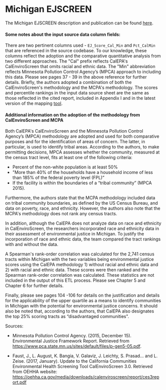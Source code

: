 # Michigan EJSCREEN
<!-- markdown-link-check-disable -->
The Michigan EJSCREEN description and publication can be found [here](https://deepblue.lib.umich.edu/bitstream/handle/2027.42/149105/AssessingtheStateofEnvironmentalJusticeinMichigan_344.pdf).
<!-- markdown-link-check-enable-->

#### Some notes about the input source data column fields:

There are two pertinent columns used - `EJ_Score_Cal_Min` and `Pct_CalMin` that are referenced in the source codebase. To our knowledge, these columns reflect the adoption and the comparative quantitative analysis from two different approaches. The "Cal" prefix reflects CalEPA's CalEnviroScreen that omits racial and ethnic data. The "Min" abbreviation reflects Minnesota Pollution Control Agency’s (MPCA) approach to including this data. Please see pages 37 - 39 in the above reference for further details. Briefly, the authors adopted a combination of both the CalEnviroScreen's methodology and the MCPA's methodology. The scores and percentile rankings in the input data source sheet are the same as those reflected in the cited report, included in Appendix I and in the latest version of the mapping [tool](https://www.arcgis.com/apps/webappviewer/index.html?id=dc4f0647dda34959963488d3f519fd24).

#### Additional information on the adoption of the methodology from CalEnviroScreen and MCPA

Both CalEPA's CalEnviroScreen and the Minnesota Pollution Control Agency’s (MPCA) methodology are adopted and used for both comparative purposes and for the identification of areas of concern. The latter, in particular, is used to identify tribal areas. According to the authors, to make permitting decisions, MPCA assesses whether the community, measured at the census tract level, fits at least one of the following criteria:

* Percent of the non-white population is at least 50%
* "More than 40% of the households have a household income of less than 185% of the federal
poverty level (FPL)”
* If the facility is within the boundaries of a “tribal community” (MPCA 2015).

Furthermore, the authors state that the MCPA methodology included data on tribal community boundaries, as defined by the US Census Bureau, and data on poverty, race, and ethnicity. However, the authors also note that the MCPA's methodology does not rank any census tracts.

In addition, although the CalEPA does not analyze data on race and ethnicity in CalEnviroScreen, the researchers incorporated race and ethnicity data in their assessment of environmental justice in Michigan. To justify the incorporation of race and ethnic data, the team compared the tract rankings with and without the data.

A Spearman's rank-order correlation was calculated for the 2,741 census tracts within Michigan with the two variables being environmental justice scores using the CalEPA methodology 1) without racial and ethnic data and 2) with racial and ethnic data. These scores were then ranked and the Spearman rank-order correlation was calculated. These statistics are not included in the output of this ETL process. Please see Chapter 5 and Chapter 6 for further details.

Finally, please see pages 104 -106 for details on the justification and details for the applicability of the upper quartile as a means to identify communities in Michigan with the potential for environmental justice concerns. It should also be noted that, according to the authors, that CalEPA also designates the top 25% scoring tracts as “disadvantaged communities".

Sources:

* Minnesota Pollution Control Agency. (2015, December 15). Environmental Justice Framework Report.
Retrieved from https://www.pca.state.mn.us/sites/default/files/p-gen5-05.pdf.

* Faust, J., L. August, K. Bangia, V. Galaviz, J. Leichty, S. Prasad… and L. Zeise. (2017, January). Update to the California Communities Environmental Health Screening Tool CalEnviroScreen 3.0. Retrieved from OEHHA website: https://oehha.ca.gov/media/downloads/calenviroscreen/report/ces3report.pdf